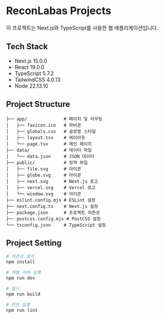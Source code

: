 # ReconLabas Projects
이 프로젝트는 Next.js와 TypeScript를 사용한 웹 애플리케이션입니다.

## Tech Stack
- Next.js 15.0.0
- React 19.0.0
- TypeScript 5.7.2
- TailwindCSS 4.0.13
- Node 22.13.10

## Project Structure
```
├── app/              # 페이지 및 라우팅
│   ├── favicon.ico   # 파비콘
│   ├── globals.css   # 글로벌 스타일
│   ├── layout.tsx    # 레이아웃
│   └── page.tsx      # 메인 페이지
├── data/             # 데이터 파일
│   └── data.json     # JSON 데이터
├── public/           # 정적 파일
│   ├── file.svg      # 아이콘
│   ├── globe.svg     # 아이콘
│   ├── next.svg      # Next.js 로고
│   ├── vercel.svg    # Vercel 로고
│   └── window.svg    # 아이콘
├── eslint.config.mjs # ESLint 설정
├── next.config.ts    # Next.js 설정
├── package.json      # 프로젝트 의존성
├── postcss.config.mjs # PostCSS 설정
└── tsconfig.json     # TypeScript 설정
```

## Project Setting

```bash
# 의존성 설치
npm install

# 개발 서버 실행
npm run dev

# 빌드
npm run build

# 린트 실행
npm run lint
```
